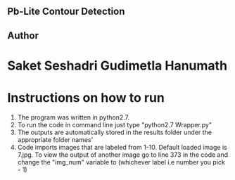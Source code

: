 ## Pb-Lite Contour Detection

## Author
# Saket Seshadri Gudimetla Hanumath


# Instructions on how to run

1. The program was written in python2.7.
2. To run the code in command line just type "python2.7 Wrapper.py"
3. The outputs are automatically stored in the results folder under the appropriate folder names'
4. Code imports images that are labeled from 1-10. Default loaded image is 7.jpg. To view the output of another image go to line 373 in the code and change the "img_num" variable to (whichever label i.e number you pick - 1)
